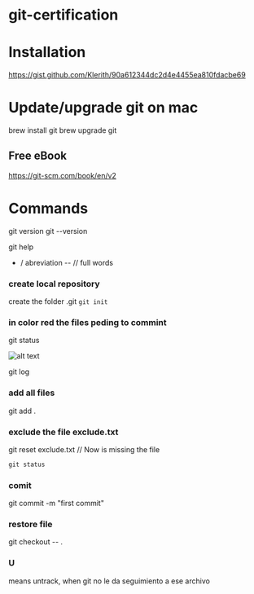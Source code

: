 # git-certification

#  Installation
https://gist.github.com/Klerith/90a612344dc2d4e4455ea810fdacbe69

# Update/upgrade git on mac
brew install git
brew upgrade git


## Free eBook
https://git-scm.com/book/en/v2 

# Commands
git version
git --version

git help

- / abreviation
-- // full words
### create local repository
create the folder .git
`git init`

### in color red the files peding to commint
git status

![alt text](https://github.com/firedevelop/git-github-certification/blob/main/images/1.png?raw=true)


git log

### add all files
git add .

### exclude the file exclude.txt
git reset exclude.txt
// Now is missing the file

```html
git status
```

### comit
git commit -m "first commit"

### restore file
git checkout -- .

### U
means untrack, when git no le da seguimiento a ese archivo  